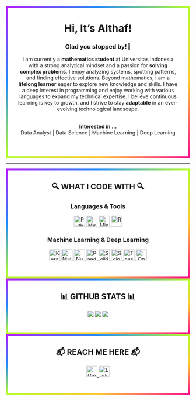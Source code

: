 <div align="center" style="   
  background-color: white;
  border: 5px solid transparent;
  border-image: linear-gradient(to bottom right, #b827fc 0%, #2c90fc 25%, #b8fd33 50%, #fec837 75%, #fd1892 100%);
  border-image-slice: 1; 
  padding-bottom: 3em; 
  padding-left: 2em; 
  padding-right: 2em;">
  
  <h1> Hi, It’s Althaf! </h1>
  <h3>Glad you stopped by!👋</h3>

  I am currently a <b>mathematics student</b> at Universitas Indonesia with a strong analytical mindset and a passion for 
  <b>solving complex problems</b>. I enjoy analyzing systems, spotting patterns, and finding effective solutions. 
  Beyond mathematics, I am a <b>lifelong learner</b> eager to explore new knowledge and skills. I have a deep interest in 
  programming and enjoy working with various languages to expand my technical expertise. I believe continuous learning is key to 
  growth, and I strive to stay <b>adaptable</b> in an ever-evolving technological landscape.
  <br><br>

  <b>Interested in ...</b>
  <br>
  Data Analyst | Data Science | Machine Learning | Deep Learning
</div>

---

<div align="center" style="   
  background-color: white;
  border: 5px solid transparent;
  border-image: linear-gradient(to bottom right, #b827fc 0%, #2c90fc 25%, #b8fd33 50%, #fec837 75%, #fd1892 100%);
  border-image-slice: 1; 
  padding-bottom: 3em; 
  padding-left: 2em; 
  padding-right: 2em;">
  <h2> 🔍 WHAT I CODE WITH 🔍 </h2>
  <h3> Languages & Tools </h3>
  <a href="https://www.python.org" target="_blank" rel="noreferrer">
      <img
        src="https://img.shields.io/badge/python-3670A0?style=for-the-badge&logo=python&logoColor=ffdd54"
        alt="Python"
        height="30"
      />
    </a>
  <a href="https://www.mysql.com/" target="_blank" rel="noreferrer">
    <img
      src="https://img.shields.io/badge/mysql-003545.svg?style=for-the-badge&logo=mysql&logoColor=white"
      alt="MySQL"
      height="30"
    />
  </a>
    <a href="https://www.microsoft.com/" target="_blank" rel="noreferrer">
    <img
      src="https://img.shields.io/badge/Microsoft_Office-D83B01?style=for-the-badge&logo=microsoft-office&logoColor=white"
      alt="Microsoft Office"
      height="30"
    />
      <a href="https://www.r-project.org/" target="_blank" rel="noreferrer">
    <img
      src="https://img.shields.io/badge/r-%23276DC3.svg?style=for-the-badge&logo=r&logoColor=white"
      alt="R"
      height="30"
    />
    </a>
  <h3> Machine Learning & Deep Learning </h3>
  <a href="https://keras.io/" target="_blank" rel="noreferrer">
      <img
        src="https://img.shields.io/badge/Keras-%23D00000.svg?style=for-the-badge&logo=Keras&logoColor=white"
        alt="Keras"
        height="30"
      />
    </a>
    <a href="https://matplotlib.org/" target="_blank" rel="noreferrer">
      <img
        src="https://img.shields.io/badge/Matplotlib-%23ffffff.svg?style=for-the-badge&logo=Matplotlib&logoColor=black"
        alt="Matplotlib"
        height="30"
      />
    </a>
      <a href="https://numpy.org/" target="_blank" rel="noreferrer">
      <img
        src="https://img.shields.io/badge/numpy-%23013243.svg?style=for-the-badge&logo=numpy&logoColor=white"
        alt="NumPy"
        height="30"
      />
    </a>
        <a href="https://pandas.pydata.org/" target="_blank" rel="noreferrer">
      <img
        src="https://img.shields.io/badge/pandas-%23150458.svg?style=for-the-badge&logo=pandas&logoColor=white"
        alt="Pandas"
        height="30"
      />
              </a>
        <a href="https://scikit-learn.org/stable/" target="_blank" rel="noreferrer">
      <img
        src="https://img.shields.io/badge/scikit--learn-%23F7931E.svg?style=for-the-badge&logo=scikit-learn&logoColor=white"
        alt="Scikit Learn"
        height="30"
      />
    </a>
          <a href="https://scipy.org/" target="_blank" rel="noreferrer">
      <img
        src="https://img.shields.io/badge/SciPy-%230C55A5.svg?style=for-the-badge&logo=scipy&logoColor=%white"
        alt="Scipy"
        height="30"
      />
    </a>
            <a href="https://www.tensorflow.org/" target="_blank" rel="noreferrer">
      <img
        src="https://img.shields.io/badge/TensorFlow-%23FF6F00.svg?style=for-the-badge&logo=TensorFlow&logoColor=white"
        alt="TensorFlow"
        height="30"
      />
    </a>
              <a href="https://opencv.org/" target="_blank" rel="noreferrer">
      <img
        src="https://img.shields.io/badge/opencv-%23white.svg?style=for-the-badge&logo=opencv&logoColor=white"
        alt="OpenCV"
        height="30"
      />
    </a>
</div>


<div align="center" style="   background-color: white;
  border: 5px solid transparent;
  border-image: linear-gradient(to bottom right, #b827fc 0%, #2c90fc 25%, #b8fd33 50%, #fec837 75%, #fd1892 100%);
  border-image-slice: 1; padding-bottom:3em; padding-left: 2em; padding-right:2em;">
 <h2>📊 GITHUB STATS 📊</h2>
<img src="https://github-readme-stats.vercel.app/api?username=althafmuflihh&show_icons=true&theme=blueberry&border_radius=5&hide_border=true&count_private=true" align=center>
<img src="https://github-readme-streak-stats.herokuapp.com/?user=althafmuflihh&theme=blueberry&border_radius=5&hide_border=true" align=center>
<img src="https://github-readme-stats.vercel.app/api/top-langs/?username=althafmuflihh&layout=compact&theme=blueberry&border_radius=5&hide_border=true" align=center>
</div>

<div align="center" style="   background-color: white;
  border: 5px solid transparent;
  border-image: linear-gradient(to bottom right, #b827fc 0%, #2c90fc 25%, #b8fd33 50%, #fec837 75%, #fd1892 100%);
  border-image-slice: 1; padding-bottom:3em; padding-left: 2em; padding-right:2em;">
 <h2>📬 REACH ME HERE 📬</h2>
  <a href="mailto:althaf.muflihh@gmail.com" target="_blank" rel="noreferrer">
      <img
        src="https://img.shields.io/badge/Gmail-D14836?style=for-the-badge&logo=gmail&logoColor=white"
        alt="Gmail"
        height="30"
      />
    </a>
    <a href="https://https://www.linkedin.com/in/althafmuflih/" target="_blank" rel="noreferrer">
      <img
        src="https://img.shields.io/badge/linkedin-%230077B5.svg?style=for-the-badge&logo=linkedin&logoColor=white"
        alt="LinkedIn"
        height="30"
      />
    </a>
 </div>
